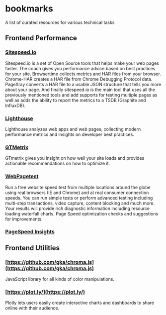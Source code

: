 # bookmarks
A list of curated resources for various technical tasks

## Frontend Performance
### [Sitespeed.io](https://www.sitespeed.io/)
Sitespeed.io is a set of Open Source tools that helps make your web pages faster. The coach gives you performance advice based on best practices for your site. Browsertime collects metrics and HAR files from your browser. Chrome-HAR creates a HAR file from Chrome Debugging Protocol data. PageXray converts a HAR file to a usable JSON structure that tells you more about your page. And finally sitespeed.io is the main tool that uses all the previously mentioned tools and add supports for testing multiple pages as well as adds the ability to report the metrics to a TSDB (Graphite and InfluxDB).
### [Lighthouse](https://github.com/GoogleChrome/lighthouse)
Lighthouse analyzes web apps and web pages, collecting modern performance metrics and insights on developer best practices.
### [GTMetrix](https://gtmetrix.com/)
GTmetrix gives you insight on how well your site loads and provides actionable recommendations on how to optimize it.
### [WebPagetest](http://www.webpagetest.org/)
Run a free website speed test from multiple locations around the globe using real browsers (IE and Chrome) and at real consumer connection speeds. You can run simple tests or perform advanced testing including multi-step transactions, video capture, content blocking and much more. Your results will provide rich diagnostic information including resource loading waterfall charts, Page Speed optimization checks and suggestions for improvements.
### [PageSpeed Insights](https://developers.google.com/speed/pagespeed/insights/)

## Frontend Utilities
### [https://github.com/gka/chroma.js](https://github.com/gka/chroma.js)
JavaScript library for all kinds of color manipulations.
### [https://plot.ly/](https://plot.ly/)
Plotly lets users easily create interactive charts and dashboards to share online with their audience.
